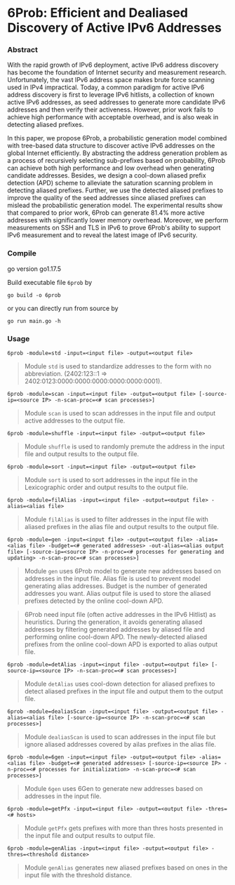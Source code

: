 # 6Prob: Efficient and Dealiased Discovery of Active IPv6 Addresses

### Abstract
With the rapid growth of IPv6 deployment, active IPv6 address discovery has become the foundation of Internet security and measurement research. Unfortunately, the vast IPv6 address space makes brute force scanning used in IPv4 impractical. Today, a common paradigm for active IPv6 address discovery is first to leverage IPv6 hitlists, a collection of known active IPv6 addresses, as seed addresses to generate more candidate IPv6 addresses and then verify their activeness. However, prior work fails to achieve high performance with acceptable overhead, and is also weak in detecting aliased prefixes. 

In this paper, we propose 6Prob, a probabilistic generation model combined with tree-based data structure to discover active IPv6 addresses on the global Internet efficiently. By abstracting the address generation problem as a process of recursively selecting sub-prefixes based on probability, 6Prob can achieve both high performance and low overhead when generating candidate addresses. Besides, we design a cool-down aliased prefix detection (APD) scheme to alleviate the saturation scanning problem in detecting aliased prefixes. Further, we use the detected aliased prefixes to improve the quality of the seed addresses since aliased prefixes can mislead the probabilistic generation model. The experimental results show that compared to prior work, 6Prob can generate 81.4% more active addresses with significantly lower memory overhead.  Moreover, we perform measurements on SSH and TLS in IPv6 to prove 6Prob's ability to support IPv6 measurement and to reveal the latest image of IPv6 security.

### Compile
go version go1.17.5

Build executable file `6prob` by

```
go build -o 6prob
```

or you can directly run from source by

```
go run main.go -h
```

### Usage
```
6prob -module=std -input=<input file> -output=<output file>
```
> Module `std` is used to standardize addresses to the form with no abbreviation. (2402:123::1 => 2402:0123:0000:0000:0000:0000:0000:0001).

```
6prob -module=scan -input=<input file> -output=<output file> [-source-ip=<source IP> -n-scan-proc=<# scan processes>]
```
> Module `scan` is used to scan addresses in the input file and output active addresses to the output file.

```
6prob -module=shuffle -input=<input file> -output=<output file>
```
> Module `shuffle` is used to randomly premute the address in the input file and output results to the output file.

```
6prob -module=sort -input=<input file> -output=<output file>
```
> Module `sort` is used to sort addresses in the input file in the Lexicographic order and output results to the output file.

```
6prob -module=filAlias -input=<input file> -output=<output file> -alias=<alias file>
```
> Module `filAlias` is used to filter addresses in the input file with aliased prefixes in the alias file and output results to the output file.

```
6prob -module=gen -input=<input file> -output=<output file> -alias=<alias file> -budget=<# generated addresses> -out-alias=<alias output file> [-source-ip=<source IP> -n-proc=<# processes for generating and updating> -n-scan-proc=<# scan processes>]
```
> Module `gen` uses 6Prob model to generate new addresses based on addresses in the input file. Alias file is used to prevent model generating alias addresses. Budget is the number of generated addresses you want. Alias output file is used to store the aliased prefixes detected by the online cool-down APD.

> 6Prob need input file (often active addresses in the IPv6 Hitlist) as heuristics. During the generation, it avoids generating aliased addresses by filtering generated addresses by aliased file and performing online cool-down APD. The newly-detected aliased prefixes from the online cool-down APD is exported to alias output file.

```
6prob -module=detAlias -input=<input file> -output=<output file> [-source-ip=<source IP> -n-scan-proc=<# scan processes>]
```
> Module `detAlias` uses cool-down detection for aliased prefixes to detect aliased prefixes in the input file and output them to the output file.

```
6prob -module=dealiasScan -input=<input file> -output=<output file> -alias=<alias file> [-source-ip=<source IP> -n-scan-proc=<# scan processes>]
```
> Module `dealiasScan` is used to scan addresses in the input file but ignore aliased addresses covered by ailas prefixes in the alias file.

```
6prob -module=6gen -input=<input file> -output=<output file> -alias=<alias file> -budget=<# generated addresses> [-source-ip=<source IP> -n-proc=<# processes for initialization> -n-scan-proc=<# scan processes>]
```
> Module `6gen` uses 6Gen to generate new addresses based on addresses in the input file.

```
6prob -module=getPfx -input=<input file> -output=<output file> -thres=<# hosts>
```
> Module `getPfx` gets prefixes with more than thres hosts presented in the input file and output results to output file.

```
6prob -module=genAlias -input=<input file> -output=<output file> -thres=<threshold distance>
```
> Module `genAlias` generates new aliased prefixes based on ones in the input file with the threshold distance.














